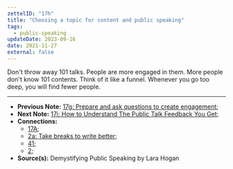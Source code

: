 ```yaml
---
zettelID: "17h"
title: "Choosing a topic for content and public speaking"
tags:
  - public-speaking
updateDate: 2023-09-16
date: 2021-11-27
external: false
---
```


Don't throw away 101 talks. People are more engaged in them. More people don't know 101 contents. Think of it like a funnel. Whenever you go too deep, you will find fewer people.

---

- **Previous Note:** [17g: Prepare and ask questions to create engagement](/notes/17g/);
- **Next Note:** [17i: How to Understand The Public Talk Feedback You Get](/notes/17i/);
- **Connections:**
  - [17A](/notes/17a/);
  - [2a: Take breaks to write better](/notes/2a/);
  - [41](/notes/41/);
  - [2](/notes/2/);
- **Source(s):**  Demystifying Public Speaking by Lara Hogan
